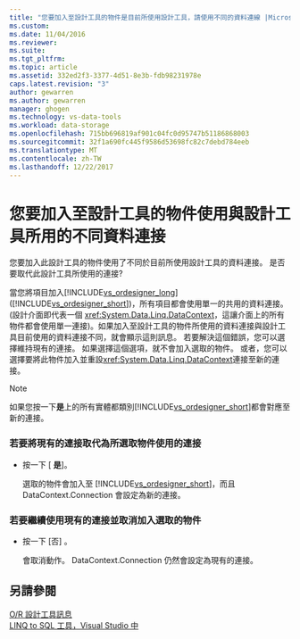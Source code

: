 ```yaml
---
title: "您要加入至設計工具的物件是目前所使用設計工具，請使用不同的資料連線 |Microsoft 文件"
ms.custom: 
ms.date: 11/04/2016
ms.reviewer: 
ms.suite: 
ms.tgt_pltfrm: 
ms.topic: article
ms.assetid: 332ed2f3-3377-4d51-8e3b-fdb98231978e
caps.latest.revision: "3"
author: gewarren
ms.author: gewarren
manager: ghogen
ms.technology: vs-data-tools
ms.workload: data-storage
ms.openlocfilehash: 715bb696819af901c04fc0d95747b51186868003
ms.sourcegitcommit: 32f1a690fc445f9586d53698fc82c7debd784eeb
ms.translationtype: MT
ms.contentlocale: zh-TW
ms.lasthandoff: 12/22/2017
---
```

# <a name="the-objects-you-are-adding-to-the-designer-use-a-different-data-connection-than-the-designer-is-currently-using"></a>您要加入至設計工具的物件使用與設計工具所用的不同資料連接
您要加入此設計工具的物件使用了不同於目前所使用設計工具的資料連接。 是否要取代此設計工具所使用的連接?  
  
 當您將項目加入[!INCLUDE[vs_ordesigner_long](../data-tools/includes/vs_ordesigner_long_md.md)]([!INCLUDE[vs_ordesigner_short](../data-tools/includes/vs_ordesigner_short_md.md)])，所有項目都會使用單一的共用的資料連接。 (設計介面即代表一個 <xref:System.Data.Linq.DataContext>，這讓介面上的所有物件都會使用單一連接)。如果加入至設計工具的物件所使用的資料連接與設計工具目前使用的資料連接不同，就會顯示這則訊息。 若要解決這個錯誤，您可以選擇維持現有的連接。 如果選擇這個選項，就不會加入選取的物件。 或者，您可以選擇要將此物件加入並重設<xref:System.Data.Linq.DataContext>連接至新的連接。  
  
> [!NOTE]
>  如果您按一下**是**上的所有實體都類別[!INCLUDE[vs_ordesigner_short](../data-tools/includes/vs_ordesigner_short_md.md)]都會對應至新的連接。  
  
### <a name="to-replace-the-existing-connection-with-the-connection-used-by-the-selected-object"></a>若要將現有的連接取代為所選取物件使用的連接  
  
-   按一下 [ **是**]。  
  
     選取的物件會加入至 [!INCLUDE[vs_ordesigner_short](../data-tools/includes/vs_ordesigner_short_md.md)]，而且 DataContext.Connection 會設定為新的連接。  
  
### <a name="to-continue-to-use-the-existing-connection-and-cancel-adding-the-selected-object"></a>若要繼續使用現有的連接並取消加入選取的物件  
  
-   按一下 [否] 。  
  
     會取消動作。 DataContext.Connection 仍然會設定為現有的連接。  
  
## <a name="see-also"></a>另請參閱
[O/R 設計工具訊息](../data-tools/o-r-designer-messages.md)  
[LINQ to SQL 工具，Visual Studio 中](../data-tools/linq-to-sql-tools-in-visual-studio2.md)
 